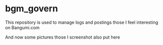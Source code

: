 # bgm_govern
This repository is used to manage logs and postings those I feel interesting on Bangumi.com

And now some pictures those I screenshot also put here
